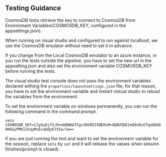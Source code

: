 ## Testing Guidance

CosmosDB tests retrieve the key to connect to CosmosDB from Environment Variables(COSMOSDB_KEY, configured in the appsettings.json).

When running on visual studio and configured to run against localhost, we use the CosmosDB emulator without need to set it in advance.

If you change from the Local CosmosDB emulator to an azure instance, or you run the tests outside the pipeline, you have to set the new url in the appsetting.json and also set the environment variable COSMOSDB_KEY before running the tests.

The visual studio test console does not pass the environment variables declared withing the `properties/launchsettings.json` file, for that reason, you have to set the environment variable and restart vistual studio to reload the variables from the environment.

To set the environment variable on windows permanently, you can run the following command in the command prompt:

`setx COSMOSDB_KEY=C2y6yDjf5/R+ob0N8A7Cgv30VRDJIWEHLM+4QDU5DE2nQ9nDuVTqobD4b8mGGyPMbIZnqyMsEcaGQy67XIw/Jw==`

if you are just running the test and want to set the environment variable for the session, replace `setx` by `set` and it will release the values when session finishes(prompt is closed).
 